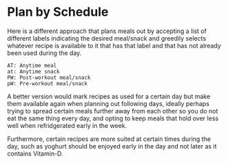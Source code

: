 Plan by Schedule
===

Here is a different approach that plans meals out by accepting a list
of different labels indicating the desired meal/snack and greedily
selects whatever recipe is available to it that has that label and
that has not already been used during the day. 

```
AT: Anytime meal
at: Anytime snack
PW: Post-workout meal/snack
pW: Pre-workout meal/snack
```

A better version would mark recipes as used for a certain day but
make them available again when planning out following days, ideally
perhaps trying to spread certain meals further away from each other
so you do not eat the same thing every day, and opting to keep
meals that hold over less well when refridgerated early in the week.

Furthermore, certain recipes are more suited at certain times
during the day, such as yoghurt should be enjoyed early in the
day and not later as it contains Vitamin-D.
